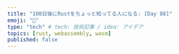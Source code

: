 ```yaml
---
title: "100日後にRustをちょっと知ってる人になる: [Day 88]"
emoji: "🦀"
type: "tech" # tech: 技術記事 / idea: アイデア
topics: [rust, webassembly, wasm]
published: false
---
```

